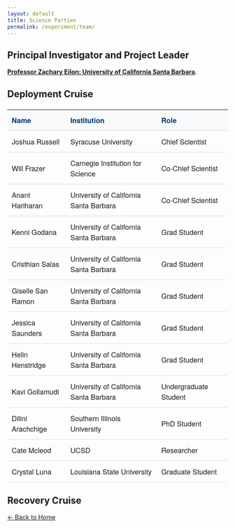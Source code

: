 ```yaml
---
layout: default
title: Science Parties
permalink: /experiment/team/
---
```



<style>
  header {
    background-color: #0077be !important;
    background-image: linear-gradient(120deg, #003973, #0077be, #00c6ff) !important;
  }


  .team-section {
    margin-top: 1.5em;
    font-size: 1.1em;
    font-family: "Helvetica Neue", Helvetica, Arial, sans-serif;
  }

  .team-table {
    width: 100%;
    border-collapse: collapse;
    margin-top: 1em;
    font-size: 1.05em;
  }

  .team-table th, .team-table td {
    text-align: left;
    padding: 12px 10px;
    border-bottom: 1px solid #ddd;
  }

  .team-table th {
    background-color: #f7f9fa;
    color: #003973;
    font-weight: 600;
  }

  .team-table tr:hover {
    background-color: #f0f8ff;
  }
</style>

## Principal Investigator and Project Leader

**[Professor Zachary Eilon: University of California Santa Barbara](https://www.geol.ucsb.edu/people/faculty/zach-eilon).**

## Deployment Cruise

<div class="team-section">
  <table class="team-table">
    <thead>
      <tr>
        <th>Name</th>
        <th>Institution</th>
        <th>Role</th>
      </tr>
    </thead>
    <tbody>
      <tr><td>Joshua Russell</td><td>Syracuse University</td><td>Chief Scientist</td></tr>
      <tr><td>Will Frazer</td><td>Carnegie Institution for Science
 </td><td>Co-Chief Scientist</td></tr>
      <tr><td>Anant Hariharan</td><td>University of California Santa Barbara</td><td>Co-Chief Scientist</td></tr>
      <tr><td>Kenni Godana</td><td>University of California Santa Barbara</td><td>Grad Student</td></tr>
      <tr><td>Cristhian Salas</td><td>University of California Santa Barbara</td><td>Grad Student</td></tr>
      <tr><td>Giselle San Ramon</td><td>University of California Santa Barbara</td><td>Grad Student</td></tr>
      <tr><td>Jessica Saunders</td><td>University of California Santa Barbara</td><td>Grad Student</td></tr>
      <tr><td>Helin Henstridge</td><td>University of California Santa Barbara</td><td>Grad Student</td></tr>
      <tr><td>Kavi Gollamudi</td><td>University of California Santa Barbara</td><td>Undergraduate Student</td></tr>
      <tr><td>Dilini Arachchige</td><td>Southern Illinois University</td><td>PhD Student</td></tr>
      <tr><td>Cate Mcleod</td><td>UCSD</td><td>Researcher</td></tr>
      <tr><td>Crystal Luna</td><td>Louisiana State University</td><td>Graduate Student</td></tr>
    </tbody>
  </table>
</div>

## Recovery Cruise

[← Back to Home](/)

